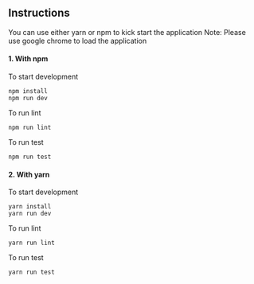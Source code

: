 ## Instructions

You can use either yarn or npm to kick start the application
Note: Please use google chrome to load the application

#### 1. With npm

To start development
```
npm install
npm run dev
```

To run lint
```
npm run lint
```

To run test
```
npm run test
```

#### 2. With yarn

To start development
```
yarn install
yarn run dev
```

To run lint
```
yarn run lint
```

To run test
```
yarn run test
```
